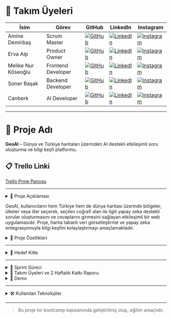 # 👥 Takım Üyeleri

| İsim | Görev | GitHub | LinkedIn | Instagram |
|------|-------|--------|----------|-----------|
| Amine Demirbaş | Scrum Master | [![GitHub](https://img.shields.io/badge/GitHub-181717?style=for-the-badge&logo=github&logoColor=white)]((https://github.com/aminelisa)) | [![LinkedIn](https://img.shields.io/badge/LinkedIn-0077B5?style=for-the-badge&logo=linkedin&logoColor=white)](https://www.linkedin.com/in/aminedemirbas/) | [![Instagram](https://img.shields.io/badge/Instagram-E4405F?style=for-the-badge&logo=instagram&logoColor=white)](https://instagram.com/a_minelisa)
| Erva Alp | Product Owner | [![GitHub](https://img.shields.io/badge/GitHub-181717?style=for-the-badge&logo=github&logoColor=white)](https://github.com/kullaniciadi) | [![LinkedIn](https://img.shields.io/badge/LinkedIn-0077B5?style=for-the-badge&logo=linkedin&logoColor=white)](https://linkedin.com/in/kullaniciadi) | [![Instagram](https://img.shields.io/badge/Instagram-E4405F?style=for-the-badge&logo=instagram&logoColor=white)](https://instagram.com/kullaniciadi)
| Melike Nur Köseoğlu | Frontend Developer | [![GitHub](https://img.shields.io/badge/GitHub-181717?style=for-the-badge&logo=github&logoColor=white)](https://github.com/MelikeNurKoseoglu) | [![LinkedIn](https://img.shields.io/badge/LinkedIn-0077B5?style=for-the-badge&logo=linkedin&logoColor=white)]([https://linkedin.com/in/kullaniciadi](https://www.linkedin.com/in/melike-nur-k%C3%B6seo%C4%9Flu-2aaa27209?lipi=urn%3Ali%3Apage%3Ad_flagship3_profile_view_base_contact_details%3Bj1L3OI8BQmavp2t5YZaLrw%3D%3D)) | [![Instagram](https://img.shields.io/badge/Instagram-E4405F?style=for-the-badge&logo=instagram&logoColor=white)](https://instagram.com/melikenurkoseoglu)
| Soner Başak | Backend Developer | [![GitHub](https://img.shields.io/badge/GitHub-181717?style=for-the-badge&logo=github&logoColor=white)](https://github.com/sonerbasak/) | [![LinkedIn](https://img.shields.io/badge/LinkedIn-0077B5?style=for-the-badge&logo=linkedin&logoColor=white)](https://www.linkedin.com/in/sonerbasak/) | [![Instagram](https://img.shields.io/badge/Instagram-E4405F?style=for-the-badge&logo=instagram&logoColor=white)](https://www.instagram.com/sonerbasaak/)
| Canberk | AI Developer | [![GitHub](https://img.shields.io/badge/GitHub-181717?style=for-the-badge&logo=github&logoColor=white)](https://github.com/kullaniciadi) | [![LinkedIn](https://img.shields.io/badge/LinkedIn-0077B5?style=for-the-badge&logo=linkedin&logoColor=white)](https://linkedin.com/in/kullaniciadi) | [![Instagram](https://img.shields.io/badge/Instagram-E4405F?style=for-the-badge&logo=instagram&logoColor=white)](https://instagram.com/kullaniciadi)

---

# 📌 Proje Adı

**GeoAI** – Dünya ve Türkiye haritaları üzerinden AI destekli etkileşimli soru oluşturma ve bilgi keşfi platformu.

## 📋 Trello Linki

[Trello Proje Panosu](https://trello.com/b/L1upbyvZ/group30-bootcamp)

---

<details>
  <summary>📄 Proje Açıklaması</summary>

Proje açıklamamız
</details>

GeoAI, kullanıcıların hem Türkiye hem de dünya haritası üzerinde bölgeler, ülkeler veya iller seçerek, seçilen coğrafi alan ile ilgili yapay zeka destekli sorular oluşturmasını ve cevaplarını girmesini sağlayan etkileşimli bir web uygulamasıdır. Proje, harita tabanlı veri görselleştirme ve yapay zeka entegrasyonuyla bilgi keşfini kolaylaştırmayı amaçlamaktadır.

<details>
  <summary>🌟 Proje Özellikleri</summary>

- Türkiye ve dünya haritasının interaktif gösterimi  
- İller, ülkeler veya bölgeler hakkında detaylı bilgi sunumu  
- Yapay zeka destekli soru oluşturma ve cevaplama paneli  
- Kullanıcıların verdiği cevapların analizi 
- Swiper ile zengin görsel ve metin slaytları  
- Responsive ve kullanıcı dostu arayüz tasarımı  

 

</details>

---

<details>
  <summary>🎯 Hedef Kitle</summary>

- Coğrafya, tarih ve kültür meraklıları  
- Eğitim alanındaki öğretmenler ve öğrenciler  
- Yapay zeka ve harita teknolojilerine ilgi duyan geliştiriciler  
- Genel kullanıcılar, bilgi keşfi ve öğrenmeye açık herkes  


</details>

---

<details>
  <summary>🚀 Sprint Süreci</summary>

<details>
  <summary>🏃 Sprint 1 - Temel Yapının Kurulumu</summary>

- Proje fikrinin belirlenmesi
- Proje gereksinimlerinin ve kapsamının belirlenmesi
- Dünya ve Türkiye harita veri kaynaklarının araştırılması  
- Teknoloji seçimleri ve dosya yapısının oluşturulması
- Türkiye ve dünya haritasının projeye entegrasyonu
- Genel frontend görünümün ayarlanması

</details>

<details>
  <summary>🎯 Sprint 1 Hedefleri</summary>

- Türkiye ve dünya haritalarının temel görselleştirmesini oluşturmak  
- Harita üzerinde şehir/bölge tıklanabilirliğini sağlamak  
- Belirli şehirler için bilgi veri girişlerini gerçekleştirmek  
- Basit ve işlevsel bir kullanıcı arayüzü oluşturmak  

<details>
  <summary>🚀 Tamamlanan İşler</summary>

- Leaflet.js kütüphanesi ile Türkiye ve Dünya haritası entegre edildi  
- Harita üzerinde bazı şehirler (örneğin İstanbul, Ankara, İzmir) seçilebilir hale getirildi  
- Bu şehirler için kısa bilgi kartları (nüfus, tarih, kültür, coğrafi konum) eklendi  
- Şehir seçimi sonrası bilgi kutucuğu popup olarak kullanıcıya gösteriliyor 

</details>
</details>
</details>
</details>

 <details>
  <summary>👥 Takım Üyeleri ve 2 Haftalık Katkı Raporu</summary>

**Sprint Dönemi:** 24 Haziran – 6 Temmuz 2025  
**Proje:** GeoAI  

👩‍💼 Amine Demirbaş – Scrum Master
- Takım içi iletişim ve görev koordinasyonu  
- Trello panosu takibi ve günlük toplantı organizasyonu  
- Sprint Review & Retrospective dokümantasyonu  

 👩‍💼 Erva Alp – Product Owner
- Proje vizyonu ve kullanıcı hikayelerinin oluşturulması  
- Backlog yönetimi ve kullanıcı test senaryoları  
- Tasarım yönlendirmeleri ve içerik planlama  

 👩‍💻 Melike Nur Köseoğlu – Frontend Developer
- Leaflet.js ile harita görselleştirme  
- Şehir seçimi ve popup bilgi kutuları  
- Responsive UI ve bilgi kartı komponentleri  

 👨‍💻 Soner Başak – Backend Developer
- Şehir verileri için API ve JSON veri yapısı  
- Backend test ortamı ve veri servisleri  
- Gelecekteki veritabanı yapısı planlaması  

 👨‍💻 Canberk – AI Developer
- LLM tabanlı soru üretim algoritması  
- Prompt tasarımı ve Python demo scripti  
- AI panel gereksinimlerinin belirlenmesi

</details>
<details>
  <summary>🎥 Demo</summary>

> Demo videosu: [YouTube Linki (varsa)](https://youtube.com/...)

Ekran görüntüleri:

| Ana Sayfa | Öneriler | Dünya Haritası |
|-----------|-----------|------------|
| ![](./screens/deneme.png) | ![](./screens/deneme.png) | ![](./screens/deneme.png) |

</details>

---

<details>
  <summary>🛠️ Kullanılan Teknolojiler</summary>

- **Frontend:** HTML,CSS,JS  
- **Backend:** FastAPI  
- **Veri Tabanı:** SQLite / Firebase  
- **Yapay Zeka:** GEMİNİ  
- **Tasarım:** Figma  

</details>

---

> Bu proje bir bootcamp kapsamında geliştirilmiş olup, eğitim amaçlıdır.
